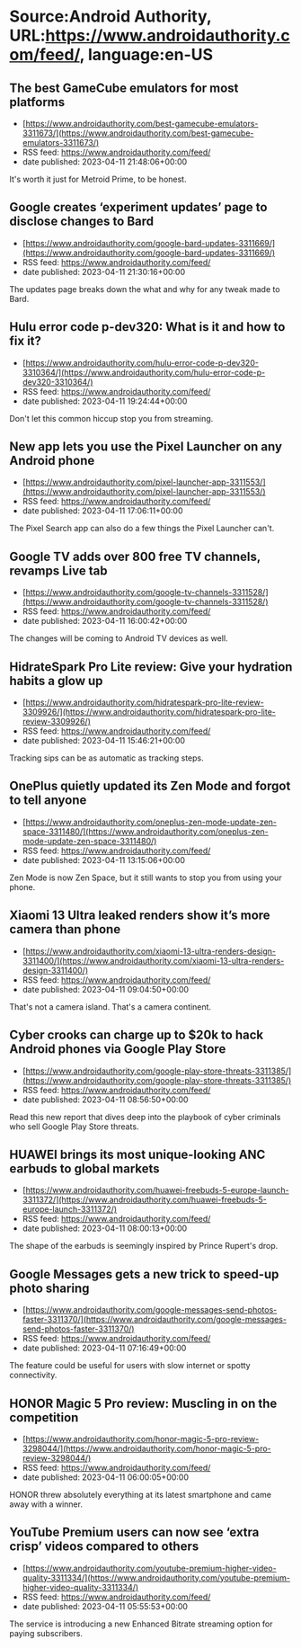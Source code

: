 # Source:Android Authority, URL:https://www.androidauthority.com/feed/, language:en-US

## The best GameCube emulators for most platforms
 - [https://www.androidauthority.com/best-gamecube-emulators-3311673/](https://www.androidauthority.com/best-gamecube-emulators-3311673/)
 - RSS feed: https://www.androidauthority.com/feed/
 - date published: 2023-04-11 21:48:06+00:00

It's worth it just for Metroid Prime, to be honest.

## Google creates ‘experiment updates’ page to disclose changes to Bard
 - [https://www.androidauthority.com/google-bard-updates-3311669/](https://www.androidauthority.com/google-bard-updates-3311669/)
 - RSS feed: https://www.androidauthority.com/feed/
 - date published: 2023-04-11 21:30:16+00:00

The updates page breaks down the what and why for any tweak made to Bard.

## Hulu error code p-dev320: What is it and how to fix it?
 - [https://www.androidauthority.com/hulu-error-code-p-dev320-3310364/](https://www.androidauthority.com/hulu-error-code-p-dev320-3310364/)
 - RSS feed: https://www.androidauthority.com/feed/
 - date published: 2023-04-11 19:24:44+00:00

Don't let this common hiccup stop you from streaming.

## New app lets you use the Pixel Launcher on any Android phone
 - [https://www.androidauthority.com/pixel-launcher-app-3311553/](https://www.androidauthority.com/pixel-launcher-app-3311553/)
 - RSS feed: https://www.androidauthority.com/feed/
 - date published: 2023-04-11 17:06:11+00:00

The Pixel Search app can also do a few things the Pixel Launcher can't.

## Google TV adds over 800 free TV channels, revamps Live tab
 - [https://www.androidauthority.com/google-tv-channels-3311528/](https://www.androidauthority.com/google-tv-channels-3311528/)
 - RSS feed: https://www.androidauthority.com/feed/
 - date published: 2023-04-11 16:00:42+00:00

The changes will be coming to Android TV devices as well.

## HidrateSpark Pro Lite review: Give your hydration habits a glow up
 - [https://www.androidauthority.com/hidratespark-pro-lite-review-3309926/](https://www.androidauthority.com/hidratespark-pro-lite-review-3309926/)
 - RSS feed: https://www.androidauthority.com/feed/
 - date published: 2023-04-11 15:46:21+00:00

Tracking sips can be as automatic as tracking steps.

## OnePlus quietly updated its Zen Mode and forgot to tell anyone
 - [https://www.androidauthority.com/oneplus-zen-mode-update-zen-space-3311480/](https://www.androidauthority.com/oneplus-zen-mode-update-zen-space-3311480/)
 - RSS feed: https://www.androidauthority.com/feed/
 - date published: 2023-04-11 13:15:06+00:00

Zen Mode is now Zen Space, but it still wants to stop you from using your phone.

## Xiaomi 13 Ultra leaked renders show it’s more camera than phone
 - [https://www.androidauthority.com/xiaomi-13-ultra-renders-design-3311400/](https://www.androidauthority.com/xiaomi-13-ultra-renders-design-3311400/)
 - RSS feed: https://www.androidauthority.com/feed/
 - date published: 2023-04-11 09:04:50+00:00

That's not a camera island. That's a camera continent.

## Cyber crooks can charge up to $20k to hack Android phones via Google Play Store
 - [https://www.androidauthority.com/google-play-store-threats-3311385/](https://www.androidauthority.com/google-play-store-threats-3311385/)
 - RSS feed: https://www.androidauthority.com/feed/
 - date published: 2023-04-11 08:56:50+00:00

Read this new report that dives deep into the playbook of cyber criminals who sell Google Play Store threats.

## HUAWEI brings its most unique-looking ANC earbuds to global markets
 - [https://www.androidauthority.com/huawei-freebuds-5-europe-launch-3311372/](https://www.androidauthority.com/huawei-freebuds-5-europe-launch-3311372/)
 - RSS feed: https://www.androidauthority.com/feed/
 - date published: 2023-04-11 08:00:13+00:00

The shape of the earbuds is seemingly inspired by Prince Rupert's drop.

## Google Messages gets a new trick to speed-up photo sharing
 - [https://www.androidauthority.com/google-messages-send-photos-faster-3311370/](https://www.androidauthority.com/google-messages-send-photos-faster-3311370/)
 - RSS feed: https://www.androidauthority.com/feed/
 - date published: 2023-04-11 07:16:49+00:00

The feature could be useful for users with slow internet or spotty connectivity.

## HONOR Magic 5 Pro review: Muscling in on the competition
 - [https://www.androidauthority.com/honor-magic-5-pro-review-3298044/](https://www.androidauthority.com/honor-magic-5-pro-review-3298044/)
 - RSS feed: https://www.androidauthority.com/feed/
 - date published: 2023-04-11 06:00:05+00:00

HONOR threw absolutely everything at its latest smartphone and came away with a winner.

## YouTube Premium users can now see ‘extra crisp’ videos compared to others
 - [https://www.androidauthority.com/youtube-premium-higher-video-quality-3311334/](https://www.androidauthority.com/youtube-premium-higher-video-quality-3311334/)
 - RSS feed: https://www.androidauthority.com/feed/
 - date published: 2023-04-11 05:55:53+00:00

The service is introducing a new Enhanced Bitrate streaming option for paying subscribers.

